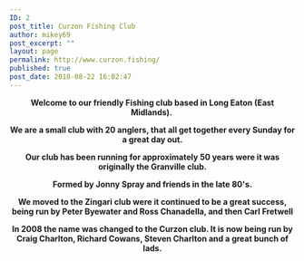 ```yaml
---
ID: 2
post_title: Curzon Fishing Club
author: mikey69
post_excerpt: ""
layout: page
permalink: http://www.curzon.fishing/
published: true
post_date: 2018-08-22 16:02:47
---
```

<p style="text-align: center;"><strong>Welcome to our friendly Fishing club based in Long Eaton (East Midlands).&nbsp;</strong></p>
<p style="text-align: center;"><strong>We are a small club with 20 anglers, that all get together every Sunday for a great day out.</strong></p>
<p style="text-align: center;"><strong>Our club has been running for approximately 50 years were it was originally the Granville club. </strong></p>
<p style="text-align: center;"><strong>Formed by Jonny Spray and friends in the late 80's. </strong></p>
<p style="text-align: center;"><strong>We moved to the Zingari club were it continued to be a great success, being run by Peter Byewater and Ross Chanadella, and then Carl Fretwell</strong></p>
<p style="text-align: center;"><strong>In 2008 the name was changed to the Curzon club. It is now being run by Craig Charlton, Richard Cowans, Steven Charlton and a great bunch of lads.</strong></p>
<p>&nbsp;</p>

<!-- wp:image {"id":403} -->
<figure class="wp-block-image"><img src="http://www.curzon.fishing/wp-content/uploads/2018/12/CF-HEADER-2-67x13-FELLASopti-1024x205.jpg" alt="" class="wp-image-403"/></figure>
<!-- /wp:image -->